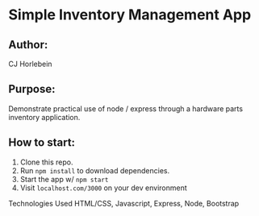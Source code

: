# Simple Inventory Management App

## Author:

CJ Horlebein

## Purpose:

Demonstrate practical use of node / express through a hardware parts inventory application.

## How to start:

1. Clone this repo.
2. Run `npm install` to download dependencies.
3. Start the app w/ `npm start`
4. Visit `localhost.com/3000` on your dev environment


Technologies Used
HTML/CSS, Javascript, Express, Node, Bootstrap
